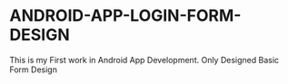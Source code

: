 # ANDROID-APP-LOGIN-FORM-DESIGN
This is my First work in Android App Development.  Only Designed Basic Form Design

